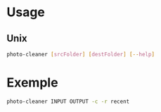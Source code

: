 # Usage

## Unix
```bash
photo-cleaner [srcFolder] [destFolder] [--help]
```

# Exemple

```bash
photo-cleaner INPUT OUTPUT -c -r recent
```
